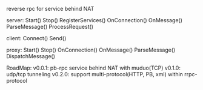 reverse rpc for service behind NAT

server:
    Start()
    Stop()
    RegisterServices()
    OnConnection()
    OnMessage()
    ParseMessage()
    ProcessRequest()

client:
    Connect()
    Send()

proxy:
    Start()
    Stop()
    OnConnection()
    OnMessage()
    ParseMessage()
    DispatchMessage()

RoadMap:
    v0.0.1: pb-rpc service behind NAT with muduo(TCP)
    v0.1.0: udp/tcp tunneling
    v0.2.0: support multi-protocol(HTTP, PB, xml) within rrpc-protocol
